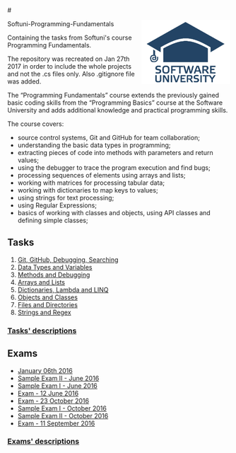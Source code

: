 #<p align="left">Softuni-Programming-Fundamentals<a href="https://softuni.bg/" target="_blank"><img src="https://raw.githubusercontent.com/gaydov/Softuni-Programming-Fundamentals/master/Exams/June%202016%20sample%202/SoftUniAirline/img/softuniLogo.PNG" width="200" align="right"></a><p>

Containing the tasks from Softuni's course Programming Fundamentals.

The repository was recreated on Jan 27th 2017 in order to include the whole projects and not the .cs files only. Also .gitignore file was added.

The “Programming Fundamentals” course extends the previously gained basic coding skills from the “Programming Basics” course at the Software University and adds additional knowledge and practical programming skills.

The course covers:

- source control systems, Git and GitHub for team collaboration;
- understanding the basic data types in programming;
- extracting pieces of code into methods with parameters and return values;
- using the debugger to trace the program execution and find bugs;
- processing sequences of elements using arrays and lists;
- working with matrices for processing tabular data;
- working with dictionaries to map keys to values;
- using strings for text processing;
- using Regular Expressions;
- basics of working with classes and objects, using API classes and defining simple classes;

## Tasks

1. [Git, GitHub, Debugging, Searching](https://github.com/gaydov/Softuni-Programming-Fundamentals/tree/master/1GitGitHubDebuggingSearching)
2. [Data Types and Variables](https://github.com/gaydov/Softuni-Programming-Fundamentals/tree/master/2DataTypesAndVariables)
3. [Methods and Debugging](https://github.com/gaydov/Softuni-Programming-Fundamentals/tree/master/3MethodsAndDebugging)
4. [Arrays and Lists](https://github.com/gaydov/Softuni-Programming-Fundamentals/tree/master/4ArraysAndLists)
5. [Dictionaries, Lambda and LINQ](https://github.com/gaydov/Softuni-Programming-Fundamentals/tree/master/5DictionariesAndLINQ)
6. [Objects and Classes](https://github.com/gaydov/Softuni-Programming-Fundamentals/tree/master/6Objects-and-Classes)
7. [Files and Directories](https://github.com/gaydov/Softuni-Programming-Fundamentals/tree/master/7FilesAndDirectories)
8. [Strings and Regex](https://github.com/gaydov/Softuni-Programming-Fundamentals/tree/master/8Strings-and-Regex)

### [Tasks' descriptions](https://drive.google.com/open?id=0B0i5AcwcQwXJX3FEVGNkOTJOa28)

## Exams

* [January 06th 2016](https://github.com/gaydov/Softuni-Programming-Fundamentals/tree/master/Exams/January-2016-6th)
* [Sample Exam II - June 2016](https://github.com/gaydov/Softuni-Programming-Fundamentals/tree/master/Exams/June%202016%20sample%202)
* [Sample Exam I - June 2016](https://github.com/gaydov/Softuni-Programming-Fundamentals/tree/master/Exams/June%202016)
* [Exam - 12 June 2016](https://github.com/gaydov/Softuni-Programming-Fundamentals/tree/master/Exams/June12th2016)
* [Exam - 23 October 2016](https://github.com/gaydov/Softuni-Programming-Fundamentals/tree/master/Exams/October-2016-23th)
* [Sample Exam I - October 2016](https://github.com/gaydov/Softuni-Programming-Fundamentals/tree/master/Exams/October-2016-Sample-I)
* [Sample Exam II - October 2016](https://github.com/gaydov/Softuni-Programming-Fundamentals/tree/master/Exams/October-2016-Sample-II)
* [Exam - 11 September 2016](https://github.com/gaydov/Softuni-Programming-Fundamentals/tree/master/Exams/September-11th-2016)

### [Exams' descriptions](https://drive.google.com/open?id=0B0i5AcwcQwXJRTU5Ni1HbFEwVmM)